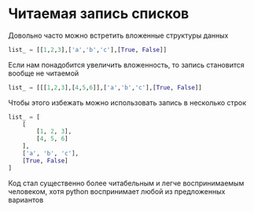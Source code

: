 # Читаемая запись списков 

Довольно часто можно встретить вложенные структуры данных

```python
list_ = [[1,2,3],['a','b','c'],[True, False]]
```

Если нам понадобится увеличить вложенность, то запись становится вообще не читаемой

```python
list_ = [[[1,2,3],[4,5,6]],['a','b','c'],[True, False]]
```

Чтобы этого избежать можно использовать запись в несколько строк

```python
list_ = [
    [
        [1, 2, 3],
        [4, 5, 6]
    ],
    ['a', 'b', 'c'],
    [True, False]
]
```

Код стал существенно более читабельным и легче воспринимаемым человеком, хотя python воспринимает любой из предложенных вариантов
